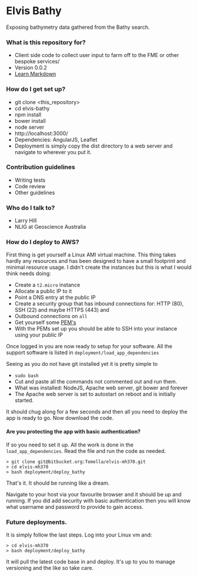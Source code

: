 # Elvis Bathy #

Exposing bathymetry data gathered from the Bathy search.

### What is this repository for? ###

* Client side code to collect user input to farm off to the FME or other bespoke services/
* Version 0.0.2
* [Learn Markdown](https://bitbucket.org/tutorials/markdowndemo)

### How do I get set up? ###

* git clone <this_repository>
* cd elvis-bathy
* npm install
* bower install
* node server
* http://localhost:3000/
* Dependencies: AngularJS, Leaflet
* Deployment is simply copy the dist directory to a web server and navigate to wherever you put it.

### Contribution guidelines ###

* Writing tests
* Code review
* Other guidelines

### Who do I talk to? ###

* Larry Hill
* NLIG at Geoscience Australia

### How do I deploy to AWS? ###

First thing is get yourself a Linux AMI virtual machine. This thing takes hardly any resources and has been designed to
have a small footprint and minimal resource usage. I didn't create the instances but this is what I would think needs doing:

* Create a `t2.micro` instance
* Allocate a public IP to it
* Point a DNS entry at the public IP
* Create a security group that has inbound connections for: HTTP (80), SSH (22) and maybe HTTPS (443) and
* Outbound connections on `all`
* Get yourself some [PEM's](http://docs.aws.amazon.com/AWSEC2/latest/UserGuide/ec2-key-pairs.html#having-ec2-create-your-key-pair)
* With the PEMs set up you should be able to SSH into your instance using your public IP

Once logged in you are now ready to setup for your software. All the support software is listed in `deployment/load_app_dependencies`

Seeing as you do not have git installed yet it is pretty simple to
* `sudo bash`
* Cut and paste all the commands not commented out and run them.
* What was installed: NodeJS, Apache web server, git bower and forever
* The Apache web server is set to autostart on reboot and is initially started.

It should chug along for a few seconds and then all you need to deploy the app is ready to go. Now download the code.

#### Are you protecting the app with basic authentication? ###
If so you need to set it up. All the work is done in the `load_app_dependencies`. Read the file and run the code as needed.

```
> git clone git@bitbucket.org:Tomella/elvis-mh370.git
> cd elvis-mh370
> bash deployment/deploy_bathy
```
That's it. It should be running like a dream.

Navigate to your host via your favourite browser and it should be up and running. If you did add security with basic authentication then you will know what username and password to provide to gain access.

### Future deployments. ###
It is simply follow the last steps.
Log into your Linux vm and:
```
> cd elvis-mh370
> bash deployment/deploy_bathy
```

It will pull the latest code base in and deploy. It's up to you to manage versioning and the like so take care.